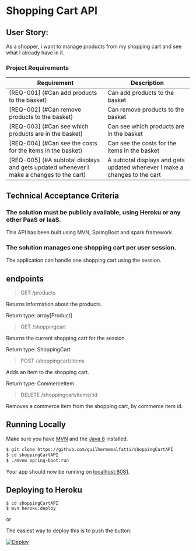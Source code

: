 # Shopping Cart API

## User Story:
As a shopper, I want to manage products from my shopping cart and see what I already have in it.

### Project Requirements

| Requirement | Description
| ------ | ------ 
| [REQ-001] (#Can add products to the basket) | Can add products to the basket |
| [REQ-002] (#Can remove products to the basket) | Can remove products to the basket |
| [REQ-003] (#Can see which products are in the basket) | Can see which products are in the basket |
| [REQ-004] (#Can see the costs for the items in the basket) | Can see the costs for the items in the basket |
| [REQ-005] (#A subtotal displays and gets updated whenever I make a changes to the cart) | A subtotal displays and gets updated whenever I make a changes to the cart |

## Technical Acceptance Criteria

### The solution must be publicly available, using Heroku or any other PaaS or IaaS.
This API has been built using MVN, SpringBoot and spark framework

### The solution manages one shopping cart per user session.
The application can handle one shopping cart using the session.

## endpoints

> GET /products

Returns information about the products.

Return type: array[Product]

> GET /shoppingcart

Returns the current shopping cart for the session. 

Return type: ShoppingCart

> POST /shoppingcart/items

Adds an item to the shopping cart.

Return type: CommerceItem

> DELETE /shoppingcart/items/:id

Removes a commerce item from the shopping cart, by commerce item id.

## Running Locally

Make sure you have [MVN](https://maven.apache.org/) and the [Java 8](https://www.java.com/pt_BR/download/) installed.

```sh
$ git clone https://github.com/guilhermemalfatti/shoppingCartAPI
$ cd shoppingCartAPI
$ ./mvnw spring-boot:run
```

Your app should now be running on [localhost:8081](http://localhost:8081/).

## Deploying to Heroku

```
$ cd shoppingCartAPI
$ mvn heroku:deploy
```

or

The easiest way to deploy this is to push the button:

[![Deploy](https://www.herokucdn.com/deploy/button.png)](https://heroku.com/deploy)